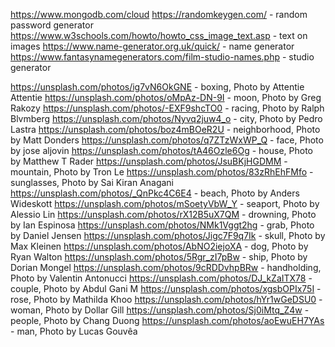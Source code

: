 https://www.mongodb.com/cloud
https://randomkeygen.com/ - random password generator
https://www.w3schools.com/howto/howto_css_image_text.asp - text on images
https://www.name-generator.org.uk/quick/ - name generator
https://www.fantasynamegenerators.com/film-studio-names.php - studio generator

https://unsplash.com/photos/ig7vN6OkGNE - boxing, Photo by Attentie Attentie
https://unsplash.com/photos/oMpAz-DN-9I - moon, Photo by Greg Rakozy 
https://unsplash.com/photos/-EXF9shcTO0 - racing, Photo by Ralph Blvmberg
https://unsplash.com/photos/Nyvq2juw4_o - city, Photo by Pedro Lastra
https://unsplash.com/photos/boz4mBOeR2U - neighborhood, Photo by Matt Donders 
https://unsplash.com/photos/q7ZTzWxWP_Q - face, Photo by jose aljovin
https://unsplash.com/photos/tA46Ozle6Og - house, Photo by Matthew T Rader
https://unsplash.com/photos/JsuBKjHGDMM - mountain, Photo by Tron Le
https://unsplash.com/photos/83zRhEhFMfo - sunglasses, Photo by Sai Kiran Anagani
https://unsplash.com/photos/_QnPkc4C6E4 - beach, Photo by Anders Wideskott
https://unsplash.com/photos/mSoetyVbW_Y - seaport, Photo by Alessio Lin 
https://unsplash.com/photos/rX12B5uX7QM - drowning, Photo by Ian Espinosa 
https://unsplash.com/photos/NMk1Vggt2hg - grab, Photo by Daniel Jensen
https://unsplash.com/photos/Jigc7F9q7Ik - skull, Photo by Max Kleinen
https://unsplash.com/photos/AbNO2iejoXA - dog, Photo by Ryan Walton
https://unsplash.com/photos/5Rgr_zI7pBw - ship, Photo by Dorian Mongel 
https://unsplash.com/photos/9cRDDvhpBRw - handholding, Photo by Valentin Antonucci 
https://unsplash.com/photos/DJ_kZaITX78 - couple, Photo by Abdul Gani M
https://unsplash.com/photos/xgsbOPIx75I - rose, Photo by Mathilda Khoo
https://unsplash.com/photos/hYr1wGeDSU0 - woman, Photo by Dollar Gill
https://unsplash.com/photos/Sj0iMtq_Z4w - people, Photo by Chang Duong 
https://unsplash.com/photos/aoEwuEH7YAs - man, Photo by Lucas Gouvêa